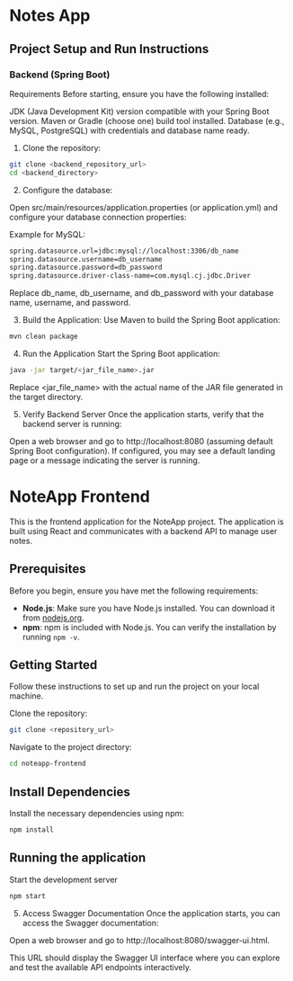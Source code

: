 # Notes App

## Project Setup and Run Instructions

### Backend (Spring Boot)

Requirements
Before starting, ensure you have the following installed:

JDK (Java Development Kit) version compatible with your Spring Boot version.
Maven or Gradle (choose one) build tool installed.
Database (e.g., MySQL, PostgreSQL) with credentials and database name ready.

1. Clone the repository:
```bash
git clone <backend_repository_url>
cd <backend_directory>
```

2. Configure the database:

Open src/main/resources/application.properties (or application.yml) and configure your database connection properties:

Example for MySQL:
```bash
spring.datasource.url=jdbc:mysql://localhost:3306/db_name
spring.datasource.username=db_username
spring.datasource.password=db_password
spring.datasource.driver-class-name=com.mysql.cj.jdbc.Driver
```
Replace db_name, db_username, and db_password with your database name, username, and password.

3. Build the Application:
Use Maven to build the Spring Boot application:
```bash
mvn clean package
```

4. Run the Application
Start the Spring Boot application:
```bash
java -jar target/<jar_file_name>.jar
```
Replace <jar_file_name> with the actual name of the JAR file generated in the target directory.

5. Verify Backend Server
Once the application starts, verify that the backend server is running:

Open a web browser and go to http://localhost:8080 (assuming default Spring Boot configuration).
If configured, you may see a default landing page or a message indicating the server is running.

# NoteApp Frontend

This is the frontend application for the NoteApp project. The application is built using React and communicates with a backend API to manage user notes.

## Prerequisites

Before you begin, ensure you have met the following requirements:
- **Node.js**: Make sure you have Node.js installed. You can download it from [nodejs.org](https://nodejs.org/).
- **npm**: npm is included with Node.js. You can verify the installation by running `npm -v`.

## Getting Started

Follow these instructions to set up and run the project on your local machine.

 Clone the repository:
```bash
git clone <repository_url>
```

Navigate to the project directory:
```bash
cd noteapp-frontend

```

## Install Dependencies
Install the necessary dependencies using npm:
```bash
npm install
```

## Running the application
Start the development server
```bash
npm start
```

5. Access Swagger Documentation
Once the application starts, you can access the Swagger documentation:

Open a web browser and go to http://localhost:8080/swagger-ui.html.

This URL should display the Swagger UI interface where you can explore and test the available API endpoints interactively.
